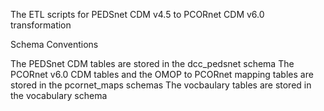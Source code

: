 The ETL scripts for PEDSnet CDM v4.5 to PCORnet CDM v6.0 transformation

Schema Conventions

The PEDSnet CDM tables are stored in the dcc_pedsnet schema
The PCORnet v6.0 CDM tables and the OMOP to PCORnet mapping tables are stored in the pcornet_maps schemas
The vocbaulary tables are stored in the vocabulary schema
